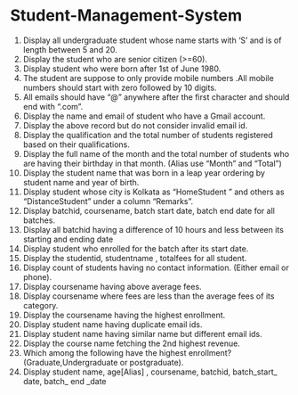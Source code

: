 # Student-Management-System

1) Display all undergraduate student whose name starts with ‘S’ and is of length between 5 and 20.
2) Display the student who are senior citizen (>=60).
3) Display student who were born after 1st of June 1980.
4) The student are suppose to only provide mobile numbers .All mobile numbers should start with  zero followed by 10 digits.
5) All emails should have “@” anywhere after the first character and should end with “.com”.
6) Display the name and email of student who have a Gmail account.
7) Display the above record but do not consider invalid email id.
8) Display the qualification and the total number of students registered based on their  qualifications.
9) Display the full name of the month and the total number of students who are having their  birthday in that month.
   (Alias use “Month” and “Total”)
10) Display the student name that was born in a leap year ordering by student name and year of  birth.
11) Display student whose city is Kolkata as “HomeStudent ” and others as “DistanceStudent”  under a column “Remarks”.
12) Display batchid, coursename, batch start date, batch end date for all batches.
13) Display all batchid having a difference of 10 hours and less between its starting and ending date
14) Display student who enrolled for the batch after its start date.
15) Display the studentid, studentname , totalfees for all student.
16) Display count of students having no contact information. (Either email or phone).
17) Display coursename having above average fees.
18) Display coursename where fees are less than the average fees of its category.
19) Display the coursename having the highest enrollment.
20) Display student name having duplicate email ids.
21) Display student name having similar name but different email ids.
22) Display the course name fetching the 2nd highest revenue.
23) Which among the following have the highest enrollment? (Graduate,Undergraduate or  postgraduate).
24) Display student name, age[Alias] , coursename, batchid, batch_start_ date, batch_ end _date 





 




